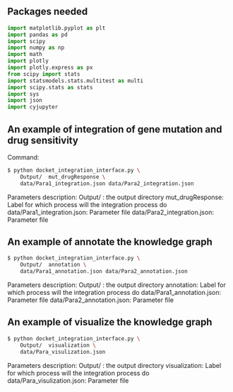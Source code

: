 ## Packages needed

```python
import matplotlib.pyplot as plt
import pandas as pd
import scipy
import numpy as np
import math
import plotly
import plotly.express as px
from scipy import stats 
import statsmodels.stats.multitest as multi
import scipy.stats as stats
import sys
import json
import cyjupyter
```


## An example of integration of gene mutation and drug sensitivity
Command:
```bash
$ python docket_integration_interface.py \
    Output/  mut_drugResponse \
    data/Para1_integration.json data/Para2_integration.json
```

Parameters description:
Output/ : the output directory
mut_drugResponse: Label for which process will the integration process do
data/Para1_integration.json: Parameter file
data/Para2_integration.json: Parameter file

## An example of annotate the knowledge graph
```bash
$ python docket_integration_interface.py \
    Output/  annotation \
    data/Para1_annotation.json data/Para2_annotation.json
```

Parameters description:
Output/ : the output directory
annotation: Label for which process will the integration process do
data/Para1_annotation.json: Parameter file 
data/Para2_annotation.json: Parameter file


## An example of visualize the knowledge graph
```bash
$ python docket_integration_interface.py \
    Output/  visualization \
    data/Para_visulization.json
```

Parameters description:
Output/ : the output directory
visualization: Label for which process will the integration process do
data/Para_visulization.json: Parameter file


